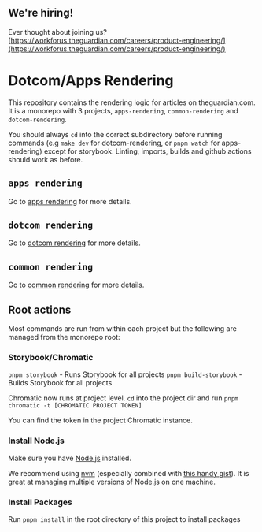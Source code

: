 ## We're hiring!

Ever thought about joining us?
[https://workforus.theguardian.com/careers/product-engineering/](https://workforus.theguardian.com/careers/product-engineering/)

# Dotcom/Apps Rendering

This repository contains the rendering logic for articles on theguardian.com. It is a monorepo with 3 projects, `apps-rendering`, `common-rendering` and `dotcom-rendering`.

You should always `cd` into the correct subdirectory before running commands (e.g `make dev` for dotcom-rendering, or `pnpm watch` for apps-rendering) except for storybook. Linting, imports, builds and github actions should work as before.

## `apps rendering`

Go to [apps rendering](apps-rendering/README.md) for more details.

## `dotcom rendering`

Go to [dotcom rendering](dotcom-rendering/README.md) for more details.

## `common rendering`

Go to [common rendering](common-rendering/README.md) for more details.

## Root actions

Most commands are run from within each project but the following are managed from the monorepo root:

### Storybook/Chromatic

`pnpm storybook` - Runs Storybook for all projects
`pnpm build-storybook` - Builds Storybook for all projects

Chromatic now runs at project level. `cd` into the project dir and run `pnpm chromatic -t [CHROMATIC PROJECT TOKEN]`

You can find the token in the project Chromatic instance.

### Install Node.js

Make sure you have [Node.js](https://nodejs.org) installed.

We recommend using [nvm](https://github.com/creationix/nvm) (especially combined with [this handy gist](https://gist.github.com/sndrs/5940e9e8a3f506b287233ed65365befb)). It is great at managing multiple versions of Node.js on one machine.

### Install Packages

Run `pnpm install` in the root directory of this project to install packages
